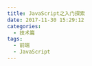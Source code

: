 ```yaml
---
title: JavaScript之入门探索
date: 2017-11-30 15:29:12
categories:
  - 技术篇
tags:
  - 前端
  - JavaScript
---
```

